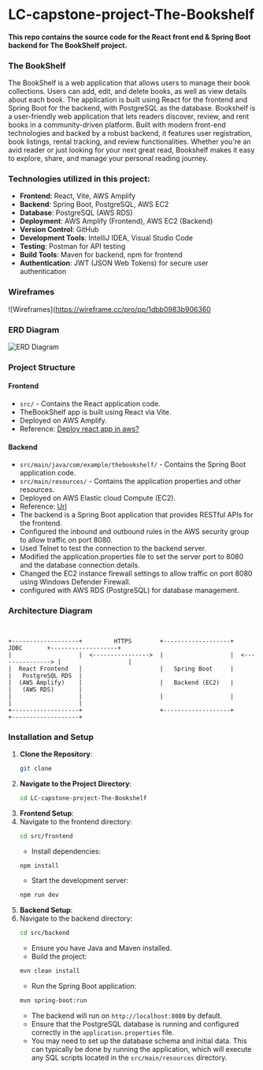 # LC-capstone-project-The-Bookshelf

#### This repo contains the source code for the React front end & Spring Boot backend for The BookShelf project.

### The BookShelf
The BookShelf is a web application that allows users to manage their book collections. Users can add, edit, and delete books, as well as view details about each book. The
application is built using React for the frontend and Spring Boot for the backend, with PostgreSQL as the database.
Bookshelf is a user-friendly web application that lets readers discover, review, and rent books in a community-driven platform.
Built with modern front-end technologies and backed by a robust backend, it features user registration, book listings, rental tracking, and review functionalities. Whether you're an avid reader or just looking for your next great read, Bookshelf makes it easy to explore, share, and manage your personal reading journey.


### Technologies utilized in this project:

- **Frontend**: React, Vite, AWS Amplify
- **Backend**: Spring Boot, PostgreSQL, AWS EC2
- **Database**: PostgreSQL (AWS RDS)
- **Deployment**: AWS Amplify (Frontend), AWS EC2 (Backend)
- **Version Control**: GitHub
- **Development Tools**: IntelliJ IDEA, Visual Studio Code
- **Testing**: Postman for API testing
- **Build Tools**: Maven for backend, npm for frontend
- **Authentication**: JWT (JSON Web Tokens) for secure user authentication



### Wireframes
![Wireframes](https://wireframe.cc/pro/pp/1dbb0983b906360

### ERD Diagram
![ERD Diagram](https://drive.google.com/file/d/1vxi6AtRFWBAc8L2ybaiCFsuby2JgbMZx/view?usp=sharing)
 


### Project Structure

#### Frontend

- `src/` - Contains the React application code.
- TheBookShelf app is built using React via Vite.
- Deployed on AWS Amplify.
- Reference: [Deploy react app in aws?](https://dev.to/sachithmayantha/deploying-a-reactjs-app-on-aws-amplify-in-3-minutes-18el)

#### Backend
- `src/main/java/com/example/thebookshelf/` - Contains the Spring Boot application code.
- `src/main/resources/` - Contains the application properties and other resources.
- Deployed on AWS Elastic cloud Compute (EC2).
- Reference: [Url](https://www.baeldung.com/spring-boot-aws-ec2)
- The backend is a Spring Boot application that provides RESTful APIs for the frontend.
- Configured the inbound and outbound rules in the AWS security group to allow traffic on port 8080.
- Used Telnet to test the connection to the backend server.
- Modified the application.properties file to set the server port to 8080 and the database connection details.
- Changed the EC2 instance firewall settings to allow traffic on port 8080 using Windows Defender Firewall.
- configured with AWS RDS (PostgreSQL) for database management.

### Architecture Diagram

```plaintext


+-------------------+         HTTPS        +-------------------+         JDBC       +-------------------+
|                   |  <---------------->  |                   |  <---------------> |                   |
|  React Frontend   |                      |   Spring Boot     |                    |   PostgreSQL RDS  |
|  (AWS Amplify)    |                      |   Backend (EC2)   |                    |   (AWS RDS)       |
|                   |                      |                   |                    |                   |
+-------------------+                      +-------------------+                    +-------------------+

```

### Installation and Setup

1. **Clone the Repository**:
   ```bash
   git clone
2. **Navigate to the Project Directory**:
   ```bash
   cd LC-capstone-project-The-Bookshelf
   ```
3. **Frontend Setup**:
4. Navigate to the frontend directory:
   ```bash
   cd src/frontend
   ```
    - Install dependencies:
   ```bash
   npm install
   ```
    - Start the development server:
   ```bash
   npm run dev
   ```
5. **Backend Setup**:
6. Navigate to the backend directory:
   ```bash
   cd src/backend
   ```
    - Ensure you have Java and Maven installed.
    - Build the project:
   ```bash
   mvn clean install
   ```
    - Run the Spring Boot application:
   ```bash
   mvn spring-boot:run
   ```
    - The backend will run on `http://localhost:8080` by default.
    - Ensure that the PostgreSQL database is running and configured correctly in the `application.properties` file.
    - You may need to set up the database schema and initial data. This can typically be done by running the application, which will execute any SQL scripts located in the `src/main/resources` directory.
